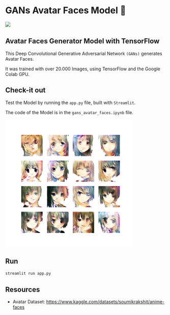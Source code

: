 # GANs Avatar Faces Model 🤖

![](./imgs/avatars_gan.gif)

## Avatar Faces Generator Model with TensorFlow

This Deep Convolutional Generative Adversarial Network `(GANs)` generates Avatar Faces.

It was trained with over 20.000 Images, using TensorFlow and the Google Colab GPU.

## Check-it out
Test the Model by running the `app.py` file, built with `Streamlit`.

The code of the Model is in the  `gans_avatar_faces.ipynb` file.

<img src="./imgs/avatars_preview.png" width="400"/>

## Run
```sh
streamlit run app.py
```

## Resources
- Avatar Dataset: https://www.kaggle.com/datasets/soumikrakshit/anime-faces
